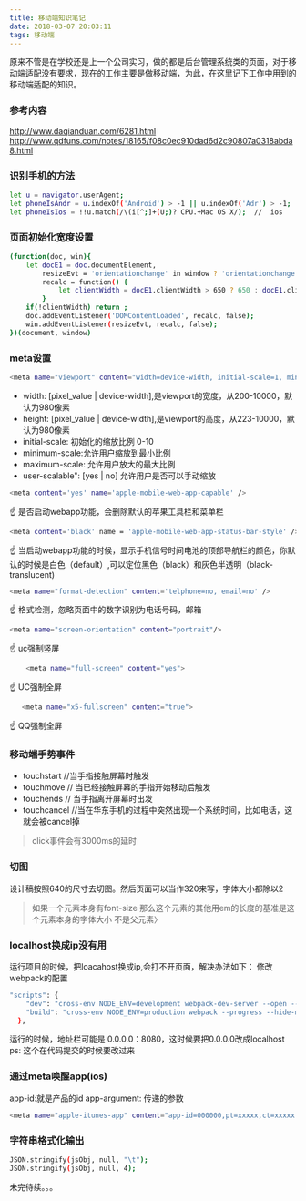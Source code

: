 ```yaml
---
title: 移动端知识笔记
date: 2018-03-07 20:03:11
tags: 移动端
---
```

原来不管是在学校还是上一个公司实习，做的都是后台管理系统类的页面，对于移动端适配没有要求，现在的工作主要是做移动端，为此，在这里记下工作中用到的移动端适配的知识。


### 参考内容
http://www.daqianduan.com/6281.html
http://www.qdfuns.com/notes/18165/f08c0ec910dad6d2c90807a0318abda8.html

### 识别手机的方法 
```bash
let u = navigator.userAgent;
let phoneIsAndr = u.indexOf('Android') > -1 || u.indexOf('Adr') > -1;  // 安卓
let phoneIsIos = !!u.match(/\(i[^;]+(U;)? CPU.+Mac OS X/);  //  ios
```

### 页面初始化宽度设置                    
```bash
(function(doc, win){
    let docE1 = doc.documentElement,
        resizeEvt = 'orientationchange' in window ? 'orientationchange' : 'resize', // 屏幕旋转事件
        recalc = function() {
            let clientWidth = docE1.clientWidth > 650 ? 650 : docE1.clientWidth;
        }
    if(!clientWidth) return ;
    doc.addEventListener('DOMContentLoaded', recalc, false);
    win.addEventListener(resizeEvt, recalc, false);
})(document, window)
```
### meta设置
```bash
<meta name="viewport" content="width=device-width, initial-scale=1, minimum-scale=1, maximum-scale=1, user-scalable=no" />
```
* width: [pixel_value | device-width],是viewport的宽度，从200-10000，默认为980像素
* height: [pixel_value | device-width],是viewport的高度，从223-10000，默认为980像素 
* initial-scale: 初始化的缩放比例 0-10
* minimum-scale:允许用户缩放到最小比例
* maximum-scale: 允许用户放大的最大比例
* user-scalable": [yes | no] 允许用户是否可以手动缩放

```bash
<meta content='yes' name='apple-mobile-web-app-capable' />
```
 ☝ 是否启动webapp功能，会删除默认的苹果工具栏和菜单栏

```bash
<meta content='black' name = 'apple-mobile-web-app-status-bar-style' />
```
 ☝ 当启动webapp功能的时候，显示手机信号时间电池的顶部导航栏的颜色，你默认的时候是白色（default）,可以定位黑色（black）和灰色半透明（black-translucent)

```bash
<meta name="format-detection" content='telphone=no, email=no' />
```
☝ 格式检测，忽略页面中的数字识别为电话号码，邮箱 
```bash
<meta name="screen-orientation" content="portrait"/>
```
 ☝ uc强制竖屏 
```bash
    <meta name="full-screen" content="yes">
 ```
 ☝ UC强制全屏 
 ```bash
    <meta name="x5-fullscreen" content="true">
```
  ☝ QQ强制全屏
### 移动端手势事件

* touchstart //当手指接触屏幕时触发
* touchmove  // 当已经接触屏幕的手指开始移动后触发
* touchends  // 当手指离开屏幕时出发
* touchcancel //当在华东手机的过程中突然出现一个系统时间，比如电话，这就会被cancel掉

> click事件会有3000ms的延时

### 切图
设计稿按照640的尺寸去切图。然后页面可以当作320来写，字体大小都除以2

> 如果一个元素本身有font-size 那么这个元素的其他用em的长度的基准是这个元素本身的字体大小  不是父元素〉

### localhost换成ip没有用
运行项目的时候，把loacahost换成ip,会打不开页面，解决办法如下：
修改webpack的配置
```bash
"scripts": {
    "dev": "cross-env NODE_ENV=development webpack-dev-server --open --hot --host 0.0.0.0",
    "build": "cross-env NODE_ENV=production webpack --progress --hide-modules"
  },
```
运行的时候，地址栏可能是 0.0.0.0：8080，这时候要把0.0.0.0改成localhost
ps: 这个在代码提交的时候要改过来

### 通过meta唤醒app(ios)
app-id:就是产品的id
app-argument: 传递的参数
```bash
<meta name="apple-itunes-app" content="app-id=000000,pt=xxxxx,ct=xxxxx app-argument=">
```

### 字符串格式化输出
```bash
JSON.stringify(jsObj, null, "\t"); 
JSON.stringify(jsObj, null, 4);
```


未完待续。。。

